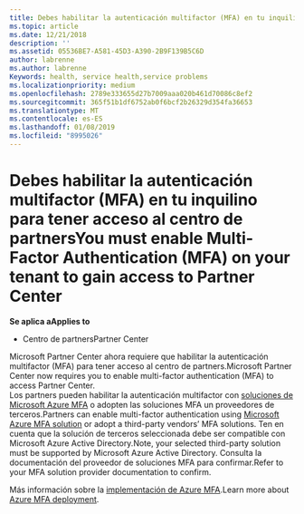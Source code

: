 ```yaml
---
title: Debes habilitar la autenticación multifactor (MFA) en tu inquilino para tener acceso a esta página | El centro de partners
ms.topic: article
ms.date: 12/21/2018
description: ''
ms.assetid: 05536BE7-A581-45D3-A390-2B9F139B5C6D
author: labrenne
ms.author: labrenne
Keywords: health, service health,service problems
ms.localizationpriority: medium
ms.openlocfilehash: 2789e333655d27b7009aaa020b461d70086c8ef2
ms.sourcegitcommit: 365f51b1df6752ab0f6bcf2b26329d354fa36653
ms.translationtype: MT
ms.contentlocale: es-ES
ms.lasthandoff: 01/08/2019
ms.locfileid: "8995026"
---
```

# <a name="you-must-enable-multi-factor-authentication-mfa-on-your-tenant-to-gain-access-to-partner-center"></a><span data-ttu-id="4ac3f-102">Debes habilitar la autenticación multifactor (MFA) en tu inquilino para tener acceso al centro de partners</span><span class="sxs-lookup"><span data-stu-id="4ac3f-102">You must enable Multi-Factor Authentication (MFA) on your tenant to gain access to Partner Center</span></span>

**<span data-ttu-id="4ac3f-103">Se aplica a</span><span class="sxs-lookup"><span data-stu-id="4ac3f-103">Applies to</span></span>**

- <span data-ttu-id="4ac3f-104">Centro de partners</span><span class="sxs-lookup"><span data-stu-id="4ac3f-104">Partner Center</span></span>


<span data-ttu-id="4ac3f-105">Microsoft Partner Center ahora requiere que habilitar la autenticación multifactor (MFA) para tener acceso al centro de partners.</span><span class="sxs-lookup"><span data-stu-id="4ac3f-105">Microsoft Partner Center now requires you to enable multi-factor authentication (MFA) to access Partner Center.</span></span>  
<span data-ttu-id="4ac3f-106">Los partners pueden habilitar la autenticación multifactor con [soluciones de Microsoft Azure MFA](https://docs.microsoft.com/en-us/azure/active-directory/authentication/concept-mfa-howitworks) o adopten las soluciones MFA un proveedores de terceros.</span><span class="sxs-lookup"><span data-stu-id="4ac3f-106">Partners can enable multi-factor authentication using [Microsoft Azure MFA solution](https://docs.microsoft.com/en-us/azure/active-directory/authentication/concept-mfa-howitworks) or adopt a third-party vendors’ MFA solutions.</span></span> <span data-ttu-id="4ac3f-107">Ten en cuenta que la solución de terceros seleccionada debe ser compatible con Microsoft Azure Active Directory.</span><span class="sxs-lookup"><span data-stu-id="4ac3f-107">Note, your selected third-party solution must be supported by Microsoft Azure Active Directory.</span></span> <span data-ttu-id="4ac3f-108">Consulta la documentación del proveedor de soluciones MFA para confirmar.</span><span class="sxs-lookup"><span data-stu-id="4ac3f-108">Refer to your MFA solution provider documentation to confirm.</span></span> 

<span data-ttu-id="4ac3f-109">Más información sobre la [implementación de Azure MFA](https://docs.microsoft.com/en-us/azure/active-directory/authentication/howto-mfa-getstarted).</span><span class="sxs-lookup"><span data-stu-id="4ac3f-109">Learn more about [Azure MFA deployment](https://docs.microsoft.com/en-us/azure/active-directory/authentication/howto-mfa-getstarted).</span></span> 
 
